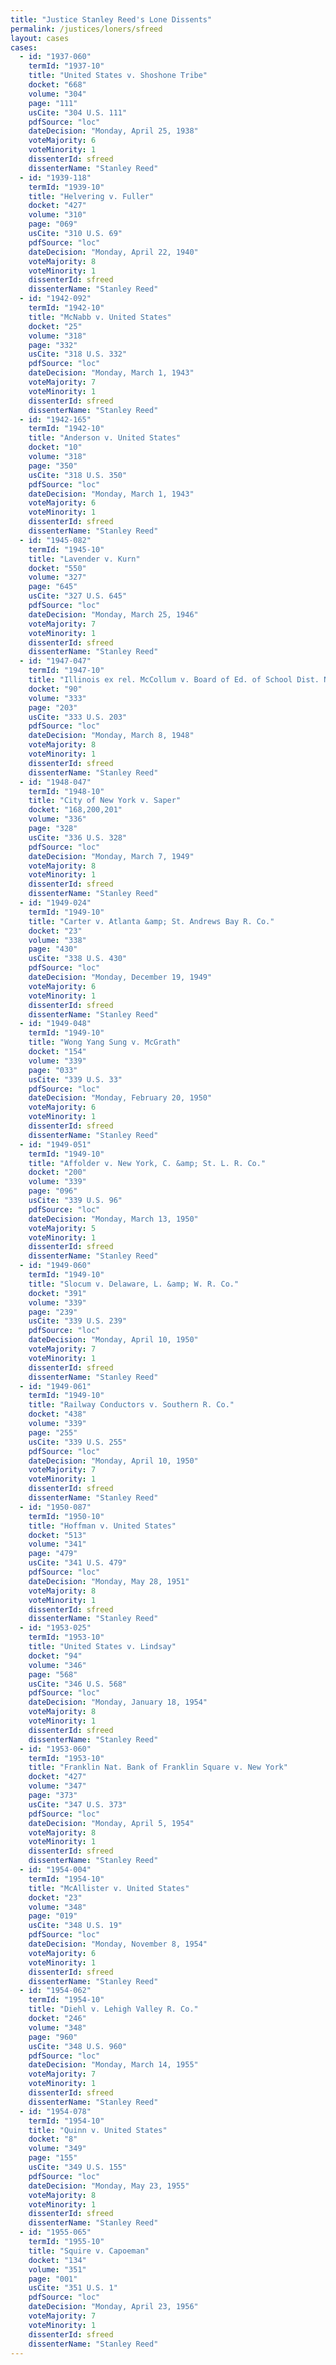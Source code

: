 ```yaml
---
title: "Justice Stanley Reed's Lone Dissents"
permalink: /justices/loners/sfreed
layout: cases
cases:
  - id: "1937-060"
    termId: "1937-10"
    title: "United States v. Shoshone Tribe"
    docket: "668"
    volume: "304"
    page: "111"
    usCite: "304 U.S. 111"
    pdfSource: "loc"
    dateDecision: "Monday, April 25, 1938"
    voteMajority: 6
    voteMinority: 1
    dissenterId: sfreed
    dissenterName: "Stanley Reed"
  - id: "1939-118"
    termId: "1939-10"
    title: "Helvering v. Fuller"
    docket: "427"
    volume: "310"
    page: "069"
    usCite: "310 U.S. 69"
    pdfSource: "loc"
    dateDecision: "Monday, April 22, 1940"
    voteMajority: 8
    voteMinority: 1
    dissenterId: sfreed
    dissenterName: "Stanley Reed"
  - id: "1942-092"
    termId: "1942-10"
    title: "McNabb v. United States"
    docket: "25"
    volume: "318"
    page: "332"
    usCite: "318 U.S. 332"
    pdfSource: "loc"
    dateDecision: "Monday, March 1, 1943"
    voteMajority: 7
    voteMinority: 1
    dissenterId: sfreed
    dissenterName: "Stanley Reed"
  - id: "1942-165"
    termId: "1942-10"
    title: "Anderson v. United States"
    docket: "10"
    volume: "318"
    page: "350"
    usCite: "318 U.S. 350"
    pdfSource: "loc"
    dateDecision: "Monday, March 1, 1943"
    voteMajority: 6
    voteMinority: 1
    dissenterId: sfreed
    dissenterName: "Stanley Reed"
  - id: "1945-082"
    termId: "1945-10"
    title: "Lavender v. Kurn"
    docket: "550"
    volume: "327"
    page: "645"
    usCite: "327 U.S. 645"
    pdfSource: "loc"
    dateDecision: "Monday, March 25, 1946"
    voteMajority: 7
    voteMinority: 1
    dissenterId: sfreed
    dissenterName: "Stanley Reed"
  - id: "1947-047"
    termId: "1947-10"
    title: "Illinois ex rel. McCollum v. Board of Ed. of School Dist. No. 71, Champaign Cty."
    docket: "90"
    volume: "333"
    page: "203"
    usCite: "333 U.S. 203"
    pdfSource: "loc"
    dateDecision: "Monday, March 8, 1948"
    voteMajority: 8
    voteMinority: 1
    dissenterId: sfreed
    dissenterName: "Stanley Reed"
  - id: "1948-047"
    termId: "1948-10"
    title: "City of New York v. Saper"
    docket: "168,200,201"
    volume: "336"
    page: "328"
    usCite: "336 U.S. 328"
    pdfSource: "loc"
    dateDecision: "Monday, March 7, 1949"
    voteMajority: 8
    voteMinority: 1
    dissenterId: sfreed
    dissenterName: "Stanley Reed"
  - id: "1949-024"
    termId: "1949-10"
    title: "Carter v. Atlanta &amp; St. Andrews Bay R. Co."
    docket: "23"
    volume: "338"
    page: "430"
    usCite: "338 U.S. 430"
    pdfSource: "loc"
    dateDecision: "Monday, December 19, 1949"
    voteMajority: 6
    voteMinority: 1
    dissenterId: sfreed
    dissenterName: "Stanley Reed"
  - id: "1949-048"
    termId: "1949-10"
    title: "Wong Yang Sung v. McGrath"
    docket: "154"
    volume: "339"
    page: "033"
    usCite: "339 U.S. 33"
    pdfSource: "loc"
    dateDecision: "Monday, February 20, 1950"
    voteMajority: 6
    voteMinority: 1
    dissenterId: sfreed
    dissenterName: "Stanley Reed"
  - id: "1949-051"
    termId: "1949-10"
    title: "Affolder v. New York, C. &amp; St. L. R. Co."
    docket: "200"
    volume: "339"
    page: "096"
    usCite: "339 U.S. 96"
    pdfSource: "loc"
    dateDecision: "Monday, March 13, 1950"
    voteMajority: 5
    voteMinority: 1
    dissenterId: sfreed
    dissenterName: "Stanley Reed"
  - id: "1949-060"
    termId: "1949-10"
    title: "Slocum v. Delaware, L. &amp; W. R. Co."
    docket: "391"
    volume: "339"
    page: "239"
    usCite: "339 U.S. 239"
    pdfSource: "loc"
    dateDecision: "Monday, April 10, 1950"
    voteMajority: 7
    voteMinority: 1
    dissenterId: sfreed
    dissenterName: "Stanley Reed"
  - id: "1949-061"
    termId: "1949-10"
    title: "Railway Conductors v. Southern R. Co."
    docket: "438"
    volume: "339"
    page: "255"
    usCite: "339 U.S. 255"
    pdfSource: "loc"
    dateDecision: "Monday, April 10, 1950"
    voteMajority: 7
    voteMinority: 1
    dissenterId: sfreed
    dissenterName: "Stanley Reed"
  - id: "1950-087"
    termId: "1950-10"
    title: "Hoffman v. United States"
    docket: "513"
    volume: "341"
    page: "479"
    usCite: "341 U.S. 479"
    pdfSource: "loc"
    dateDecision: "Monday, May 28, 1951"
    voteMajority: 8
    voteMinority: 1
    dissenterId: sfreed
    dissenterName: "Stanley Reed"
  - id: "1953-025"
    termId: "1953-10"
    title: "United States v. Lindsay"
    docket: "94"
    volume: "346"
    page: "568"
    usCite: "346 U.S. 568"
    pdfSource: "loc"
    dateDecision: "Monday, January 18, 1954"
    voteMajority: 8
    voteMinority: 1
    dissenterId: sfreed
    dissenterName: "Stanley Reed"
  - id: "1953-060"
    termId: "1953-10"
    title: "Franklin Nat. Bank of Franklin Square v. New York"
    docket: "427"
    volume: "347"
    page: "373"
    usCite: "347 U.S. 373"
    pdfSource: "loc"
    dateDecision: "Monday, April 5, 1954"
    voteMajority: 8
    voteMinority: 1
    dissenterId: sfreed
    dissenterName: "Stanley Reed"
  - id: "1954-004"
    termId: "1954-10"
    title: "McAllister v. United States"
    docket: "23"
    volume: "348"
    page: "019"
    usCite: "348 U.S. 19"
    pdfSource: "loc"
    dateDecision: "Monday, November 8, 1954"
    voteMajority: 6
    voteMinority: 1
    dissenterId: sfreed
    dissenterName: "Stanley Reed"
  - id: "1954-062"
    termId: "1954-10"
    title: "Diehl v. Lehigh Valley R. Co."
    docket: "246"
    volume: "348"
    page: "960"
    usCite: "348 U.S. 960"
    pdfSource: "loc"
    dateDecision: "Monday, March 14, 1955"
    voteMajority: 7
    voteMinority: 1
    dissenterId: sfreed
    dissenterName: "Stanley Reed"
  - id: "1954-078"
    termId: "1954-10"
    title: "Quinn v. United States"
    docket: "8"
    volume: "349"
    page: "155"
    usCite: "349 U.S. 155"
    pdfSource: "loc"
    dateDecision: "Monday, May 23, 1955"
    voteMajority: 8
    voteMinority: 1
    dissenterId: sfreed
    dissenterName: "Stanley Reed"
  - id: "1955-065"
    termId: "1955-10"
    title: "Squire v. Capoeman"
    docket: "134"
    volume: "351"
    page: "001"
    usCite: "351 U.S. 1"
    pdfSource: "loc"
    dateDecision: "Monday, April 23, 1956"
    voteMajority: 7
    voteMinority: 1
    dissenterId: sfreed
    dissenterName: "Stanley Reed"
---
```


